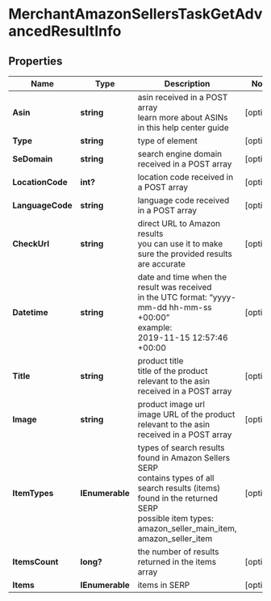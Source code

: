 # MerchantAmazonSellersTaskGetAdvancedResultInfo


## Properties

| Name | Type | Description | Notes |
|------------ | ------------- | ------------- | -------------|
**Asin** | **string** | asin received in a POST array<br>learn more about ASINs in this help center guide |[optional]|
**Type** | **string** | type of element |[optional]|
**SeDomain** | **string** | search engine domain received in a POST array |[optional]|
**LocationCode** | **int?** | location code received in a POST array |[optional]|
**LanguageCode** | **string** | language code received in a POST array |[optional]|
**CheckUrl** | **string** | direct URL to Amazon results<br>you can use it to make sure the provided results are accurate |[optional]|
**Datetime** | **string** | date and time when the result was received<br>in the UTC format: “yyyy-mm-dd hh-mm-ss +00:00”<br>example:<br>2019-11-15 12:57:46 +00:00 |[optional]|
**Title** | **string** | product title<br>title of the product relevant to the asin received in a POST array |[optional]|
**Image** | **string** | product image url<br>image URL of the product relevant to the asin received in a POST array |[optional]|
**ItemTypes** | **IEnumerable<string>** | types of search results found in Amazon Sellers SERP<br>contains types of all search results (items) found in the returned SERP<br>possible item types:<br>amazon_seller_main_item, amazon_seller_item |[optional]|
**ItemsCount** | **long?** | the number of results returned in the items array |[optional]|
**Items** | **IEnumerable<BaseAmazonSerpElementItem>** | items in SERP |[optional]|
